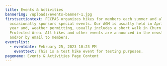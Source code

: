 ```yaml
---
title: Events & Activities
bannerimg: /uploads/events-banner-1.jpg
firstsectiontext: FCCPAS organizes hikes for members each summer and also
  occasionally sponsors special events. Our AGM is usually held in April of each
  year and, weather permitting, usually includes a short walk in Churn Creek
  Protected Area. All hikes and other events are announced in the newsletter
  and/or by email to members.
eventslist:
  - eventdate: February 25, 2023 10:23 PM
    eventtext: This is a test hike event for testing purposes.
pagename: Events & Activities Page Content
---
```

